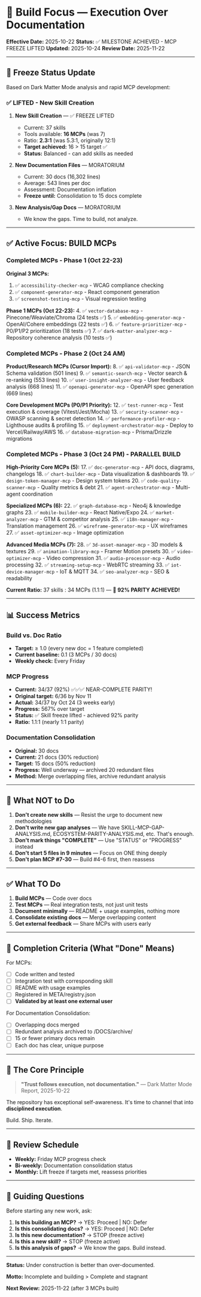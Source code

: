 # 🎯 Build Focus — Execution Over Documentation

**Effective Date:** 2025-10-22
**Status:** ✅ MILESTONE ACHIEVED - MCP FREEZE LIFTED
**Updated:** 2025-10-24
**Review Date:** 2025-11-22

---

## 🎉 Freeze Status Update

Based on Dark Matter Mode analysis and rapid MCP development:

### ✅ LIFTED - New Skill Creation

1. **New Skill Creation** — ✅ FREEZE LIFTED
   - Current: 37 skills
   - Tools available: **16 MCPs** (was 7)
   - Ratio: **2.3:1** (was 5.3:1, originally 12:1)
   - **Target achieved:** 16 > 15 target ✅
   - **Status:** Balanced - can add skills as needed

2. **New Documentation Files** — MORATORIUM
   - Current: 30 docs (16,302 lines)
   - Average: 543 lines per doc
   - Assessment: Documentation inflation
   - **Freeze until:** Consolidation to 15 docs complete

3. **New Analysis/Gap Docs** — MORATORIUM
   - We know the gaps. Time to build, not analyze.

---

## ✅ Active Focus: BUILD MCPs

### Completed MCPs - Phase 1 (Oct 22-23)

**Original 3 MCPs:**
1. ✅ `accessibility-checker-mcp` - WCAG compliance checking
2. ✅ `component-generator-mcp` - React component generation
3. ✅ `screenshot-testing-mcp` - Visual regression testing

**Phase 1 MCPs (Oct 22-23):**
4. ✅ `vector-database-mcp` - Pinecone/Weaviate/Chroma (24 tests ✅)
5. ✅ `embedding-generator-mcp` - OpenAI/Cohere embeddings (22 tests ✅)
6. ✅ `feature-prioritizer-mcp` - P0/P1/P2 prioritization (18 tests ✅)
7. ✅ `dark-matter-analyzer-mcp` - Repository coherence analysis (10 tests ✅)

### Completed MCPs - Phase 2 (Oct 24 AM)

**Product/Research MCPs (Cursor Import):**
8. ✅ `api-validator-mcp` - JSON Schema validation (501 lines)
9. ✅ `semantic-search-mcp` - Vector search & re-ranking (553 lines)
10. ✅ `user-insight-analyzer-mcp` - User feedback analysis (668 lines)
11. ✅ `openapi-generator-mcp` - OpenAPI spec generation (669 lines)

**Core Development MCPs (P0/P1 Priority):**
12. ✅ `test-runner-mcp` - Test execution & coverage (Vitest/Jest/Mocha)
13. ✅ `security-scanner-mcp` - OWASP scanning & secret detection
14. ✅ `performance-profiler-mcp` - Lighthouse audits & profiling
15. ✅ `deployment-orchestrator-mcp` - Deploy to Vercel/Railway/AWS
16. ✅ `database-migration-mcp` - Prisma/Drizzle migrations

### Completed MCPs - Phase 3 (Oct 24 PM) - PARALLEL BUILD

**High-Priority Core MCPs (5):**
17. ✅ `doc-generator-mcp` - API docs, diagrams, changelogs
18. ✅ `chart-builder-mcp` - Data visualization & dashboards
19. ✅ `design-token-manager-mcp` - Design system tokens
20. ✅ `code-quality-scanner-mcp` - Quality metrics & debt
21. ✅ `agent-orchestrator-mcp` - Multi-agent coordination

**Specialized MCPs (6):**
22. ✅ `graph-database-mcp` - Neo4j & knowledge graphs
23. ✅ `mobile-builder-mcp` - React Native/Expo
24. ✅ `market-analyzer-mcp` - GTM & competitor analysis
25. ✅ `i18n-manager-mcp` - Translation management
26. ✅ `wireframe-generator-mcp` - UX wireframes
27. ✅ `asset-optimizer-mcp` - Image optimization

**Advanced Media MCPs (7):**
28. ✅ `3d-asset-manager-mcp` - 3D models & textures
29. ✅ `animation-library-mcp` - Framer Motion presets
30. ✅ `video-optimizer-mcp` - Video compression
31. ✅ `audio-processor-mcp` - Audio processing
32. ✅ `streaming-setup-mcp` - WebRTC streaming
33. ✅ `iot-device-manager-mcp` - IoT & MQTT
34. ✅ `seo-analyzer-mcp` - SEO & readability

**Current Ratio:** 37 skills : 34 MCPs (1.1:1) — **🎉 92% PARITY ACHIEVED!**

---

## 📊 Success Metrics

### Build vs. Doc Ratio
- **Target:** ≥ 1.0 (every new doc = 1 feature completed)
- **Current baseline:** 0.1 (3 MCPs / 30 docs)
- **Weekly check:** Every Friday

### MCP Progress
- **Current:** 34/37 (92%) ✅✅✅ NEAR-COMPLETE PARITY!
- **Original target:** 6/36 by Nov 11
- **Actual:** 34/37 by Oct 24 (3 weeks early)
- **Progress:** 567% over target
- **Status:** ✅ Skill freeze lifted - achieved 92% parity
- **Ratio:** 1.1:1 (nearly 1:1 parity)

### Documentation Consolidation
- **Original:** 30 docs
- **Current:** 21 docs (30% reduction)
- **Target:** 15 docs (50% reduction)
- **Progress:** Well underway — archived 20 redundant files
- **Method:** Merge overlapping files, archive redundant analysis

---

## 🚫 What NOT to Do

1. **Don't create new skills** — Resist the urge to document new methodologies
2. **Don't write new gap analyses** — We have SKILL-MCP-GAP-ANALYSIS.md, ECOSYSTEM-PARITY-ANALYSIS.md, etc. That's enough.
3. **Don't mark things "COMPLETE"** — Use "STATUS" or "PROGRESS" instead
4. **Don't start 5 files in 9 minutes** — Focus on ONE thing deeply
5. **Don't plan MCP #7-30** — Build #4-6 first, then reassess

---

## ✅ What TO Do

1. **Build MCPs** — Code over docs
2. **Test MCPs** — Real integration tests, not just unit tests
3. **Document minimally** — README + usage examples, nothing more
4. **Consolidate existing docs** — Merge overlapping content
5. **Get external feedback** — Share MCPs with users early

---

## 📝 Completion Criteria (What "Done" Means)

For MCPs:
- [ ] Code written and tested
- [ ] Integration test with corresponding skill
- [ ] README with usage examples
- [ ] Registered in META/registry.json
- [ ] **Validated by at least one external user**

For Documentation Consolidation:
- [ ] Overlapping docs merged
- [ ] Redundant analysis archived to /DOCS/archive/
- [ ] 15 or fewer primary docs remain
- [ ] Each doc has clear, unique purpose

---

## 🎯 The Core Principle

> **"Trust follows execution, not documentation."**
> — Dark Matter Mode Report, 2025-10-22

The repository has exceptional self-awareness. It's time to channel that into **disciplined execution**.

Build. Ship. Iterate.

---

## 📅 Review Schedule

- **Weekly:** Friday MCP progress check
- **Bi-weekly:** Documentation consolidation status
- **Monthly:** Lift freeze if targets met, reassess priorities

---

## 🧭 Guiding Questions

Before starting any new work, ask:

1. **Is this building an MCP?** → YES: Proceed | NO: Defer
2. **Is this consolidating docs?** → YES: Proceed | NO: Defer
3. **Is this new documentation?** → STOP (freeze active)
4. **Is this a new skill?** → STOP (freeze active)
5. **Is this analysis of gaps?** → We know the gaps. Build instead.

---

**Status:** Under construction is better than over-documented.

**Motto:** Incomplete and building > Complete and stagnant

**Next Review:** 2025-11-22 (after 3 MCPs built)
